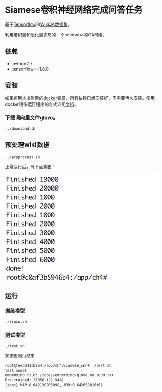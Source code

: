 # Siamese卷积神经网络完成问答任务

基于[Tensorflow](https://www.tensorflow.org/)和[WikiQA数据集](https://aclweb.org/anthology/D15-1237)。

利用卷积层和池化层实现的一个pointwise的QA网络。

## 依赖

* python2.7
* tensorflow==1.8.0

## 安装

如果使用本书附带的[docker镜像](https://hub.docker.com/r/chatopera/qna-book/)，所有依赖已经安装好，不需要再次安装。使用docker镜像运行程序的方式详见[文档](https://github.com/l11x0m7/book-of-qna-code/blob/master/README.md)。

### 下载词向量文件[glove](../download.sh)。

```
../download.sh
```

## 预处理wiki数据

```
../preprocess.sh

```

正常运行后，有下面输出：

<img src="../assets/1.png" width="800">

## 运行

### 训练模型

```
./train.sh
```

### 测试模型

```
./test.sh
```

某模型测试结果

```
root@feedd41cb9b4:/app/ch4/siamese_cnn# ./test.sh
test model
embedding file: /tools/embedding/glove.6B.100d.txt
Pre-trained: 27058 (92.94%)
[test] MAP:0.642138055098, MRR:0.642658016961
```

